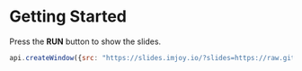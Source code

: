 # Getting Started
Press the **RUN** button to show the slides.
<!-- ImJoyPlugin: {"type": "web-worker"} -->
```js
api.createWindow({src: "https://slides.imjoy.io/?slides=https://raw.githubusercontent.com/esgomezm/bioimage.io/main/docs/user_guide/welcome_slides.md"})
```


